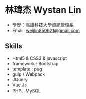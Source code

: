 # 林瑋杰 Wystan Lin

* 學歷：高雄科技大學資訊管理系
* Email: [weijlin850621@gmail.com](mailto:weijlin850621@gmail.com) 

## Skills

* Html5 & CSS3 & javascript
* framework : Bootstrap
* template : pug
* gulp / Webpack
* JQuery
* Vue.Js
* PHP、MySQL 
